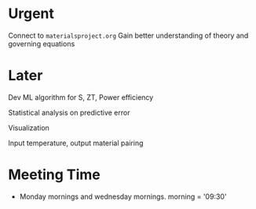 # Urgent
Connect to `materialsproject.org`
Gain better understanding of theory and governing equations



# Later
Dev ML algorithm for S, ZT, Power efficiency

Statistical analysis on predictive error

Visualization

Input temperature, output material pairing

# Meeting Time
* Monday mornings and wednesday mornings. morning = '09:30'
